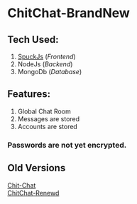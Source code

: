 # ChitChat-BrandNew

## Tech Used:
1. [SpuckJs](https://github.com/spuckhafte/SpuckJs) (*Frontend*)
2. NodeJs (*Backend*)
3. MongoDb (*Database*)
 
## Features:
1. Global Chat Room
2. Messages are stored
3. Accounts are stored

### Passwords are not yet encrypted.

## Old Versions
[Chit-Chat](https://github.com/spuckhafte/chit-chat)<br>
[ChitChat-Renewd](https://github.com/spuckhafte/ChitChat-Renewd)<br>
